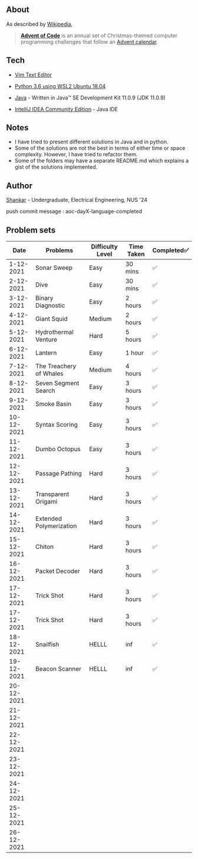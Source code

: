 ## About

As described by [Wikipedia](https://en.wikipedia.org/wiki/Advent_of_Code),

> [**Advent of Code**](https://adventofcode.com/2021/about) is an annual set of Christmas-themed computer programming challenges that follow an [Advent calendar](https://en.wikipedia.org/wiki/Advent_calendar).


## Tech
- [Vim Text Editor](https://www.vim.org/)

- [Python 3.6 using WSL2 Ubuntu 18.04](https://docs.microsoft.com/en-us/windows/wsl/install)

- [Java](https://www.oracle.com/java/technologies/javase-jdk11-downloads.html) - Written in Java™ SE Development Kit 11.0.9 (JDK 11.0.9)

- [IntelliJ IDEA Community Edition](https://www.jetbrains.com/idea/download/#section=windows) - Java IDE

## Notes
- I have tried to present different solutions in Java and in python.
- Some of the solutions are not the best in terms of either time or space complexity. However, I have tried to refactor them.
- Some of the folders may have a separate README.md which explains a gist of the solutions implemented. 

## Author

[Shankar](https://github.com/shankar-shiv) - Undergraduate, Electrical Engineering, NUS '24


push commit message : aoc-dayX-language-completed

## Problem sets

| Date       | Problems                | Difficulty Level | Time Taken | Completed✅ |
| ---------- | ----------------------- | ---------------- | ---------- | ---------- |
| 1-12-2021  | Sonar Sweep             | Easy             | 30 mins    | ✅          |
| 2-12-2021  | Dive                    | Easy             | 30 mins    | ✅          |
| 3-12-2021  | Binary Diagnostic       | Easy             | 2 hours    | ✅          |
| 4-12-2021  | Giant Squid             | Medium           | 2 hours    | ✅          |
| 5-12-2021  | Hydrothermal Venture    | Hard             | 5 hours    | ✅          |
| 6-12-2021  | Lantern                 | Easy             | 1 hour     | ✅          |
| 7-12-2021  | The Treachery of Whales | Medium           | 4 hours    | ✅          |
| 8-12-2021  | Seven Segment Search    | Easy             | 3 hours    | ✅          |
| 9-12-2021  | Smoke Basin             | Easy             | 3 hours    | ✅          |
| 10-12-2021 | Syntax Scoring          | Easy             | 3 hours    | ✅          |
| 11-12-2021 | Dumbo Octopus           | Easy             | 3 hours    | ✅          |
| 12-12-2021 | Passage Pathing         | Hard             | 3 hours    | ✅          |
| 13-12-2021 | Transparent Origami     | Hard             | 3 hours    | ✅          |
| 14-12-2021 | Extended Polymerization | Hard             | 3 hours    | ✅          |
| 15-12-2021 | Chiton                  | Hard             | 3 hours    | ✅          |
| 16-12-2021 | Packet Decoder          | Hard             | 3 hours    | ✅          |
| 17-12-2021 | Trick Shot              | Hard             | 3 hours    | ✅          |
| 17-12-2021 | Trick Shot              | Hard             | 3 hours    | ✅          |
| 18-12-2021 | Snailfish               | HELLL            | inf        | ✅          |
| 19-12-2021 | Beacon Scanner          | HELLL            | inf        | ✅          |
| 20-12-2021 |                         |                  |            |            |
| 21-12-2021 |                         |                  |            |            |
| 22-12-2021 |                         |                  |            |            |
| 23-12-2021 |                         |                  |            |            |
| 24-12-2021 |                         |                  |            |            |
| 25-12-2021 |                         |                  |            |            |
| 26-12-2021 |                         |                  |            |            |
